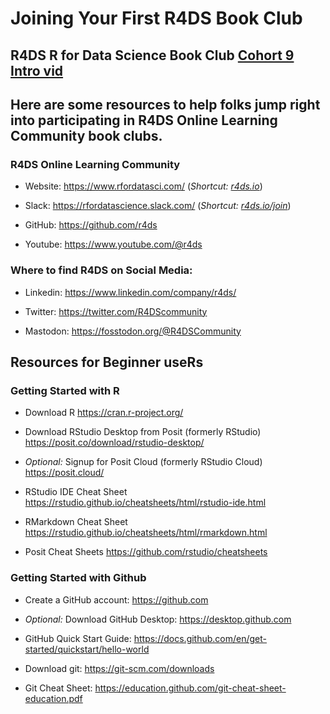 # Joining Your First R4DS Book Club

## R4DS R for Data Science Book Club [Cohort 9 Intro vid](https://youtu.be/9ar16FGFgT0?si=wzPeWTfq-RE_ru2O)


## Here are some resources to help folks jump right into participating in R4DS Online Learning Community book clubs.


### R4DS Online Learning Community

- Website: <https://www.rfordatasci.com/> (*Shortcut: [r4ds.io](r4ds.io)*)

- Slack: <https://rfordatascience.slack.com/> (*Shortcut: [r4ds.io/join](r4ds.io/join)*)

- GitHub: <https://github.com/r4ds> 

- Youtube: <https://www.youtube.com/@r4ds> 

### Where to find R4DS on Social Media:
  
- Linkedin: <https://www.linkedin.com/company/r4ds/> 

- Twitter: <https://twitter.com/R4DScommunity> 

- Mastodon: <https://fosstodon.org/@R4DSCommunity> 



## Resources for Beginner useRs



### Getting Started with R

- Download R <https://cran.r-project.org/>

- Download RStudio Desktop from Posit (formerly RStudio) <https://posit.co/download/rstudio-desktop/>

- *Optional:* Signup for Posit Cloud (formerly RStudio Cloud) <https://posit.cloud/>

- RStudio IDE Cheat Sheet <https://rstudio.github.io/cheatsheets/html/rstudio-ide.html>

- RMarkdown Cheat Sheet <https://rstudio.github.io/cheatsheets/html/rmarkdown.html>

- Posit Cheat Sheets <https://github.com/rstudio/cheatsheets>


### Getting Started with Github

- Create a GitHub account: <https://github.com>

- *Optional:* Download GitHub Desktop: <https://desktop.github.com>

- GitHub Quick Start Guide: <https://docs.github.com/en/get-started/quickstart/hello-world>

- Download git: <https://git-scm.com/downloads>

- Git Cheat Sheet: <https://education.github.com/git-cheat-sheet-education.pdf>

